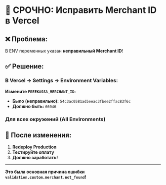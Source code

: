 # 🚨 СРОЧНО: Исправить Merchant ID в Vercel

## ❌ Проблема:
В ENV переменных указан **неправильный Merchant ID**!

## ✅ Решение:

### В Vercel → Settings → Environment Variables:

**Измените `FREEKASSA_MERCHANT_ID`:**
- **Было (неправильно):** `54c3ac0581ad5eeac3fbee2ffac83f6c`
- **Должно быть:** `66046`

### Для всех окружений (All Environments)

## 🚀 После изменения:
1. **Redeploy Production**
2. **Тестируйте оплату**
3. **Должно заработать!**

---

**Это была основная причина ошибки `validation.custom.merchant.not_found`!**

